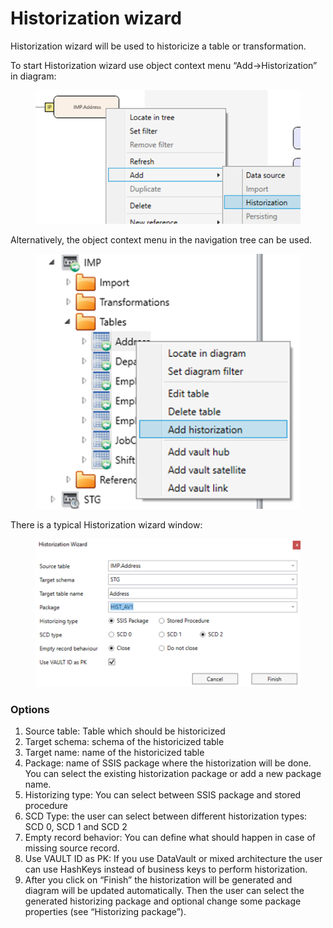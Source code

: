 # Historization wizard

Historization wizard will be used to historicize a table or transformation.

To start Historization wizard use object context menu “Add->Historization” in diagram:

<figure><img src="../../.gitbook/assets/image (82).png" alt=""><figcaption></figcaption></figure>

Alternatively, the object context menu in the navigation tree can be used.

<figure><img src="../../.gitbook/assets/image (83).png" alt=""><figcaption></figcaption></figure>

There is a typical Historization wizard window:

<figure><img src="../../.gitbook/assets/image (84).png" alt=""><figcaption></figcaption></figure>

### Options

1. Source table: Table which should be historicized&#x20;
2. Target schema: schema of the historicized table&#x20;
3. Target name: name of the historicized table&#x20;
4. Package: name of SSIS package where the historization will be done. You can select the existing historization package or add a new package name.
5. Historizing type: You can select between SSIS package and stored procedure
6. SCD Type: the user can select between different historization types: SCD 0, SCD 1 and SCD 2&#x20;
7. Empty record behavior: You can define what should happen in case of missing source record.&#x20;
8. Use VAULT ID as PK: If you use DataVault or mixed architecture the user can use HashKeys instead of business keys to perform historization.&#x20;
9. After you click on “Finish” the historization will be generated and diagram will be updated automatically. Then the user can select the generated historizing package and optional change some package properties (see “Historizing package”).

